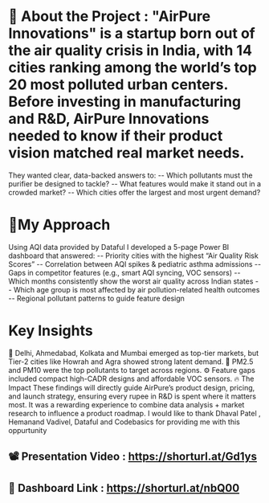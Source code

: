# 🧾 About the Project : "AirPure Innovations" is a startup born out of the air quality crisis in India, with 14 cities ranking among the world’s top 20 most polluted urban centers. Before investing in manufacturing and R&D, AirPure Innovations needed to know if their product vision matched real market needs.
They wanted clear, data-backed answers to:
-- Which pollutants must the purifier be designed to tackle?
-- What features would make it stand out in a crowded market?
-- Which cities offer the largest and most urgent demand?

# 🎯My Approach
 Using AQI data provided by Dataful I developed a 5-page Power BI dashboard that answered:
-- Priority cities with the highest “Air Quality Risk Scores”
-- Correlation between AQI spikes & pediatric asthma admissions
-- Gaps in competitor features (e.g., smart AQI syncing, VOC sensors)
-- Which months consistently show the worst air quality across Indian states
-- Which age group is most affected by air pollution-related health outcomes
-- Regional pollutant patterns to guide feature design
# Key Insights
 📍 Delhi, Ahmedabad, Kolkata and Mumbai emerged as top-tier markets, but Tier-2 cities like Howrah and Agra showed strong latent demand.
 🧪 PM2.5 and PM10 were the top pollutants to target across regions.
 ⚙️ Feature gaps included compact high-CADR designs and affordable VOC sensors.
🔥 The Impact
These findings will directly guide AirPure’s product design, pricing, and launch strategy, ensuring every rupee in R&D is spent where it matters most.
It was a rewarding experience to combine data analysis + market research to influence a product roadmap.
I would like to thank Dhaval Patel , Hemanand Vadivel, Dataful and Codebasics for providing me with this oppurtunity
## 📽️ Presentation Video : https://shorturl.at/Gd1ys
## 📑 Dashboard Link : https://shorturl.at/nbQ00
